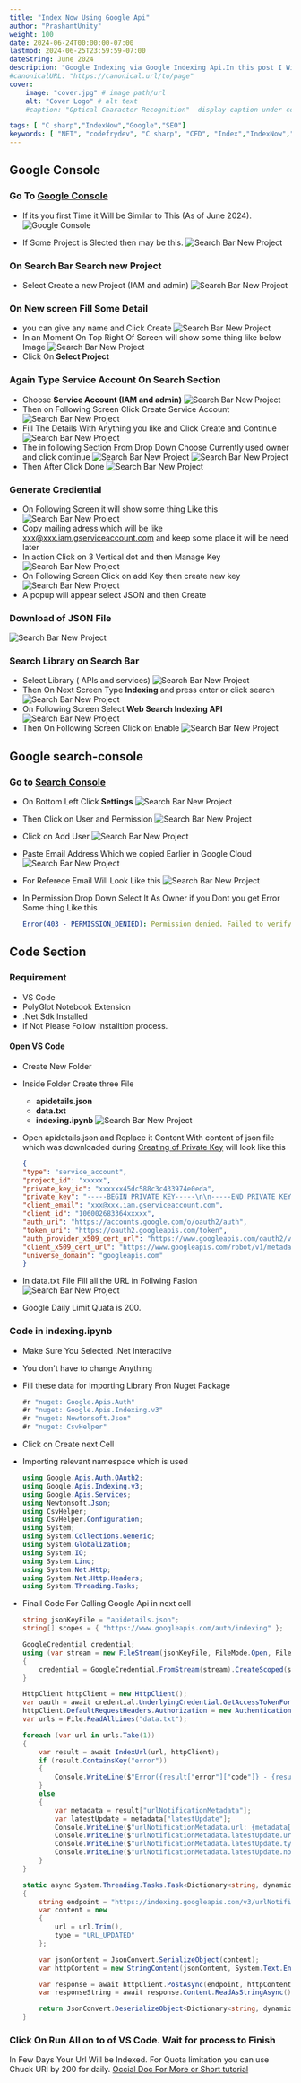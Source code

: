 ```yaml
---
title: "Index Now Using Google Api"
author: "PrashantUnity"
weight: 100
date: 2024-06-24T00:00:00-07:00
lastmod: 2024-06-25T23:59:59-07:00
dateString: June 2024  
description: "Google Indexing via Google Indexing Api.In this post I Will Guide you How to Do this using program in C# "
#canonicalURL: "https://canonical.url/to/page"
cover:
    image: "cover.jpg" # image path/url
    alt: "Cover Logo" # alt text
    #caption: "Optical Character Recognition"  display caption under cover 

tags: [ "C sharp","IndexNow","Google","SEO"]
keywords: [ "NET", "codefrydev", "C sharp", "CFD", "Index","IndexNow","indexing","Google Index","SEO"]
---
```



## Google Console

### Go To [Google Console](https://console.cloud.google.com/welcome)

- If its you first Time it Will be Similar to This (As of June 2024). 
    ![Google Console](./1.11.png)

- If Some Project is Slected then may be this. 
    ![Search Bar New Project](1.png)

### On Search Bar Search new Project 

- Select Create a new Project (IAM and admin)
    ![Search Bar New Project](1.1.png)

### On New screen Fill Some Detail

- you can give any name and Click Create
    ![Search Bar New Project](3.png)
- In an Moment On Top Right Of Screen will show some thing like below Image
![Search Bar New Project](4.png)
- Click On **Select Project**

### Again Type Service Account On Search Section

- Choose **Service Account (IAM and admin)**
    ![Search Bar New Project](5.png)
- Then on Following Screen Click Create Service Account
    ![Search Bar New Project](6.png)
- Fill The Details With Anything you like and Click Create and Continue
    ![Search Bar New Project](7.png)
- The in following Section From Drop Down Choose Currently used owner and click continue
    ![Search Bar New Project](8.png)
    ![Search Bar New Project](9.png)
- Then After Click Done
    ![Search Bar New Project](10.png)

### Generate Crediential

- On Following Screen it will show some thing Like this
![Search Bar New Project](12.png)
- Copy mailing adress which will be like xxx@xxx.iam.gserviceaccount.com and keep some place it will be need later
- In action Click on 3 Vertical dot and then Manage Key
    ![Search Bar New Project](13.png)
- On Following Screen Click on add Key then create new key
    ![Search Bar New Project](14.png)
- A popup will appear select  JSON and then Create

### Download of JSON File

![Search Bar New Project](15.png)

### Search Library on Search Bar

- Select Library ( APIs and services)
    ![Search Bar New Project](16.png)
- Then On Next Screen Type **Indexing** and press enter or click search 
    ![Search Bar New Project](17.png)
- On Following Screen Select **Web Search Indexing API**
    ![Search Bar New Project](18.png)
- Then On Following Screen Click on Enable
    ![Search Bar New Project](19.png)


## Google search-console

### Go to [Search Console](https://search.google.com/search-console?)

- On Bottom Left Click **Settings**
    ![Search Bar New Project](20.png)
- Then Click on User and Permission
    ![Search Bar New Project](22.png)
- Click on Add User
![Search Bar New Project](23.png)
- Paste Email Address Which we copied Earlier in Google Cloud
![Search Bar New Project](24.png)
- For Referece Email Will Look Like this
    ![Search Bar New Project](21.png)

- In Permission Drop Down Select It As Owner if you Dont you get Error Some thing Like this
    ```yaml
    Error(403 - PERMISSION_DENIED): Permission denied. Failed to verify the URL ownership.
    ```
 
## Code Section

### Requirement

- VS Code
- PolyGlot Notebook Extension
- .Net Sdk Installed
- if Not Please Follow Installtion process.

#### Open VS Code

- Create New Folder
- Inside Folder Create three File
    - **apidetails.json**
    - **data.txt**
    - **indexing.ipynb**
    ![Search Bar New Project](26.png)
- Open apidetails.json and Replace it Content With content of json file which was downloaded during [Creating of Private Key](#download-of-json-file) will look like this

    ```json
    {
    "type": "service_account",
    "project_id": "xxxxx",
    "private_key_id": "xxxxxx45dc588c3c433974e0eda",
    "private_key": "-----BEGIN PRIVATE KEY-----\n\n-----END PRIVATE KEY-----\n",
    "client_email": "xxx@xxx.iam.gserviceaccount.com",
    "client_id": "106002683364xxxxx",
    "auth_uri": "https://accounts.google.com/o/oauth2/auth",
    "token_uri": "https://oauth2.googleapis.com/token",
    "auth_provider_x509_cert_url": "https://www.googleapis.com/oauth2/v1/certs",
    "client_x509_cert_url": "https://www.googleapis.com/robot/v1/metadata/x509/xxxx.iam.gserviceaccount.com",
    "universe_domain": "googleapis.com"
    }
    ```

- In data.txt File Fill all the URL in Follwing Fasion
    ![Search Bar New Project](27.png)
- Google Daily Limit Quata is 200.

### Code in indexing.ipynb

- Make Sure You Selected .Net Interactive
- You don't have to change Anything
- Fill these data for Importing Library Fron Nuget Package

    ```csharp {linenos=true}
    #r "nuget: Google.Apis.Auth"
    #r "nuget: Google.Apis.Indexing.v3"
    #r "nuget: Newtonsoft.Json"
    #r "nuget: CsvHelper"
    ```

- Click on Create next Cell
- Importing relevant namespace which is used

    ```csharp {linenos=true}
    using Google.Apis.Auth.OAuth2;
    using Google.Apis.Indexing.v3;
    using Google.Apis.Services;
    using Newtonsoft.Json;
    using CsvHelper;
    using CsvHelper.Configuration;
    using System;
    using System.Collections.Generic;
    using System.Globalization;
    using System.IO;
    using System.Linq;
    using System.Net.Http;
    using System.Net.Http.Headers;
    using System.Threading.Tasks;
    ```

- Finall Code For Calling Google Api in next cell

    ```csharp {linenos=true}
    string jsonKeyFile = "apidetails.json";
    string[] scopes = { "https://www.googleapis.com/auth/indexing" };

    GoogleCredential credential;
    using (var stream = new FileStream(jsonKeyFile, FileMode.Open, FileAccess.Read))
    {
        credential = GoogleCredential.FromStream(stream).CreateScoped(scopes);
    }

    HttpClient httpClient = new HttpClient(); 
    var oauth = await credential.UnderlyingCredential.GetAccessTokenForRequestAsync();
    httpClient.DefaultRequestHeaders.Authorization = new AuthenticationHeaderValue("Bearer", oauth);
    var urls = File.ReadAllLines("data.txt");

    foreach (var url in urls.Take(1))
    {
        var result = await IndexUrl(url, httpClient);
        if (result.ContainsKey("error"))
        {
            Console.WriteLine($"Error({result["error"]["code"]} - {result["error"]["status"]}): {result["error"]["message"]}");
        }
        else
        {
            var metadata = result["urlNotificationMetadata"];
            var latestUpdate = metadata["latestUpdate"];
            Console.WriteLine($"urlNotificationMetadata.url: {metadata["url"]}");
            Console.WriteLine($"urlNotificationMetadata.latestUpdate.url: {latestUpdate["url"]}");
            Console.WriteLine($"urlNotificationMetadata.latestUpdate.type: {latestUpdate["type"]}");
            Console.WriteLine($"urlNotificationMetadata.latestUpdate.notifyTime: {latestUpdate["notifyTime"]}");
        }
    } 
    
    static async System.Threading.Tasks.Task<Dictionary<string, dynamic>> IndexUrl(string url, HttpClient httpClient)
    {
        string endpoint = "https://indexing.googleapis.com/v3/urlNotifications:publish";
        var content = new
        {
            url = url.Trim(),
            type = "URL_UPDATED"
        };

        var jsonContent = JsonConvert.SerializeObject(content);
        var httpContent = new StringContent(jsonContent, System.Text.Encoding.UTF8, "application/json");

        var response = await httpClient.PostAsync(endpoint, httpContent);
        var responseString = await response.Content.ReadAsStringAsync();

        return JsonConvert.DeserializeObject<Dictionary<string, dynamic>>(responseString);
    }
    ```


### Click On Run All on to of VS Code. Wait for process to Finish

In Few Days Your Url Will be Indexed. For Quota limitation you can use Chuck URl by 200 for daily.
[Occial Doc For More or Short tutorial](https://developers.google.com/search/apis/indexing-api/v3/prereqs)
